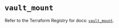# `vault_mount`

Refer to the Terraform Registry for docs: [`vault_mount`](https://registry.terraform.io/providers/hashicorp/vault/4.7.0/docs/resources/mount).

